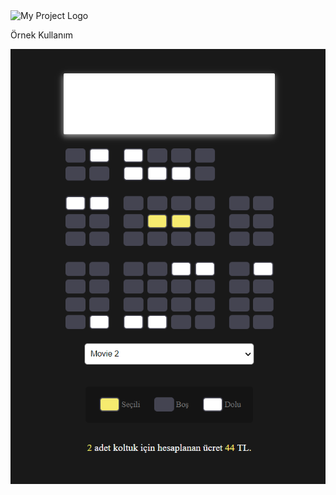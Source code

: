 <img src="./images/logo.png" alt="My Project Logo" width="300" height="450">

Örnek Kullanım

![My Project Example](./images/example.png)
